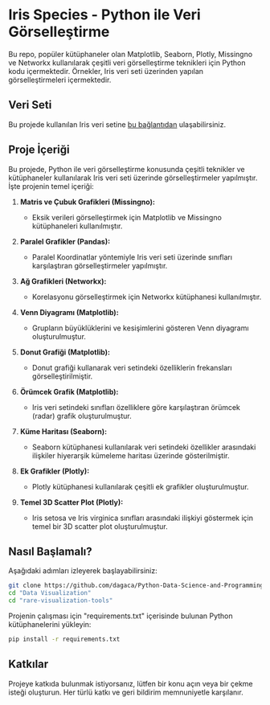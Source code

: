 # Iris Species - Python ile Veri Görselleştirme
Bu repo, popüler kütüphaneler olan Matplotlib, Seaborn, Plotly, Missingno ve Networkx kullanılarak çeşitli veri görselleştirme teknikleri için Python kodu içermektedir. Örnekler, Iris veri seti üzerinden yapılan görselleştirmeleri içermektedir.

## Veri Seti
Bu projede kullanılan Iris veri setine [bu bağlantıdan](https://www.kaggle.com/datasets/uciml/iris) ulaşabilirsiniz. 

## Proje İçeriği
Bu projede, Python ile veri görselleştirme konusunda çeşitli teknikler ve kütüphaneler kullanılarak Iris veri seti üzerinde görselleştirmeler yapılmıştır. İşte projenin temel içeriği:

1. **Matris ve Çubuk Grafikleri (Missingno):** 
   - Eksik verileri görselleştirmek için Matplotlib ve Missingno kütüphaneleri kullanılmıştır.

2. **Paralel Grafikler (Pandas):**
   - Paralel Koordinatlar yöntemiyle Iris veri seti üzerinde sınıfları karşılaştıran görselleştirmeler yapılmıştır.

3. **Ağ Grafikleri (Networkx):**
   - Korelasyonu görselleştirmek için Networkx kütüphanesi kullanılmıştır.

4. **Venn Diyagramı (Matplotlib):**
   - Grupların büyüklüklerini ve kesişimlerini gösteren Venn diyagramı oluşturulmuştur.

5. **Donut Grafiği (Matplotlib):**
   - Donut grafiği kullanarak veri setindeki özelliklerin frekansları görselleştirilmiştir.

6. **Örümcek Grafik (Matplotlib):**
   - Iris veri setindeki sınıfları özelliklere göre karşılaştıran örümcek (radar) grafik oluşturulmuştur.

7. **Küme Haritası (Seaborn):**
   - Seaborn kütüphanesi kullanılarak veri setindeki özellikler arasındaki ilişkiler hiyerarşik kümeleme haritası üzerinde gösterilmiştir.

8. **Ek Grafikler (Plotly):**
   - Plotly kütüphanesi kullanılarak çeşitli ek grafikler oluşturulmuştur.

9. **Temel 3D Scatter Plot (Plotly):**
   - Iris setosa ve Iris virginica sınıfları arasındaki ilişkiyi göstermek için temel bir 3D scatter plot oluşturulmuştur.


## Nasıl Başlamalı?
Aşağıdaki adımları izleyerek başlayabilirsiniz:

```bash
git clone https://github.com/dagaca/Python-Data-Science-and-Programming.git
cd "Data Visualization"
cd "rare-visualization-tools"
```

Projenin çalışması için "requirements.txt" içerisinde bulunan Python kütüphanelerini yükleyin:

```bash
pip install -r requirements.txt
```

## Katkılar
Projeye katkıda bulunmak istiyorsanız, lütfen bir konu açın veya bir çekme isteği oluşturun. Her türlü katkı ve geri bildirim memnuniyetle karşılanır.
